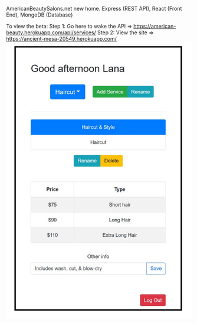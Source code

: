 AmericanBeautySalons.net new home. Express (REST API), React (Front End), MongoDB (Database) 

To view the beta:
Step 1: Go here to wake the API => https://american-beauty.herokuapp.com/api/services/
Step 2: View the site => https://ancient-mesa-20549.herokuapp.com/
![](backend.jpg)